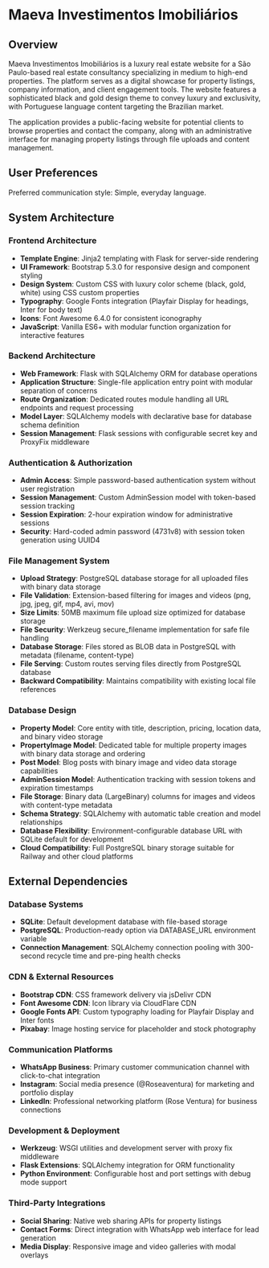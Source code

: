 # Maeva Investimentos Imobiliários

## Overview

Maeva Investimentos Imobiliários is a luxury real estate website for a São Paulo-based real estate consultancy specializing in medium to high-end properties. The platform serves as a digital showcase for property listings, company information, and client engagement tools. The website features a sophisticated black and gold design theme to convey luxury and exclusivity, with Portuguese language content targeting the Brazilian market.

The application provides a public-facing website for potential clients to browse properties and contact the company, along with an administrative interface for managing property listings through file uploads and content management.

## User Preferences

Preferred communication style: Simple, everyday language.

## System Architecture

### Frontend Architecture
- **Template Engine**: Jinja2 templating with Flask for server-side rendering
- **UI Framework**: Bootstrap 5.3.0 for responsive design and component styling
- **Design System**: Custom CSS with luxury color scheme (black, gold, white) using CSS custom properties
- **Typography**: Google Fonts integration (Playfair Display for headings, Inter for body text)
- **Icons**: Font Awesome 6.4.0 for consistent iconography
- **JavaScript**: Vanilla ES6+ with modular function organization for interactive features

### Backend Architecture
- **Web Framework**: Flask with SQLAlchemy ORM for database operations
- **Application Structure**: Single-file application entry point with modular separation of concerns
- **Route Organization**: Dedicated routes module handling all URL endpoints and request processing
- **Model Layer**: SQLAlchemy models with declarative base for database schema definition
- **Session Management**: Flask sessions with configurable secret key and ProxyFix middleware

### Authentication & Authorization
- **Admin Access**: Simple password-based authentication system without user registration
- **Session Management**: Custom AdminSession model with token-based session tracking
- **Session Expiration**: 2-hour expiration window for administrative sessions
- **Security**: Hard-coded admin password (4731v8) with session token generation using UUID4

### File Management System
- **Upload Strategy**: PostgreSQL database storage for all uploaded files with binary data storage
- **File Validation**: Extension-based filtering for images and videos (png, jpg, jpeg, gif, mp4, avi, mov)
- **Size Limits**: 50MB maximum file upload size optimized for database storage
- **File Security**: Werkzeug secure_filename implementation for safe file handling
- **Database Storage**: Files stored as BLOB data in PostgreSQL with metadata (filename, content-type)
- **File Serving**: Custom routes serving files directly from PostgreSQL database
- **Backward Compatibility**: Maintains compatibility with existing local file references

### Database Design
- **Property Model**: Core entity with title, description, pricing, location data, and binary video storage
- **PropertyImage Model**: Dedicated table for multiple property images with binary data storage and ordering
- **Post Model**: Blog posts with binary image and video data storage capabilities
- **AdminSession Model**: Authentication tracking with session tokens and expiration timestamps
- **File Storage**: Binary data (LargeBinary) columns for images and videos with content-type metadata
- **Schema Strategy**: SQLAlchemy with automatic table creation and model relationships
- **Database Flexibility**: Environment-configurable database URL with SQLite default for development
- **Cloud Compatibility**: Full PostgreSQL binary storage suitable for Railway and other cloud platforms

## External Dependencies

### Database Systems
- **SQLite**: Default development database with file-based storage
- **PostgreSQL**: Production-ready option via DATABASE_URL environment variable
- **Connection Management**: SQLAlchemy connection pooling with 300-second recycle time and pre-ping health checks

### CDN & External Resources
- **Bootstrap CDN**: CSS framework delivery via jsDelivr CDN
- **Font Awesome CDN**: Icon library via CloudFlare CDN
- **Google Fonts API**: Custom typography loading for Playfair Display and Inter fonts
- **Pixabay**: Image hosting service for placeholder and stock photography

### Communication Platforms
- **WhatsApp Business**: Primary customer communication channel with click-to-chat integration
- **Instagram**: Social media presence (@Roseaventura) for marketing and portfolio display
- **LinkedIn**: Professional networking platform (Rose Ventura) for business connections

### Development & Deployment
- **Werkzeug**: WSGI utilities and development server with proxy fix middleware
- **Flask Extensions**: SQLAlchemy integration for ORM functionality
- **Python Environment**: Configurable host and port settings with debug mode support

### Third-Party Integrations
- **Social Sharing**: Native web sharing APIs for property listings
- **Contact Forms**: Direct integration with WhatsApp web interface for lead generation
- **Media Display**: Responsive image and video galleries with modal overlays